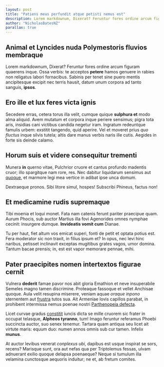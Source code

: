 ```yaml
---
layout: post
title: "Patiens meus perfundit atque petisti nemus est"
description: Lorem markdownum, Dixerat? Feruntur fores ordine arcum figuram quaerens inque.
author: "NicholasBatesNZ"
parallax: true
---
```


## Animal et Lyncides nuda Polymestoris fluvios membraque

Lorem markdownum, Dixerat? Feruntur fores ordine arcum figuram quaerens inque.
Ossa verbis: te acceptos **petere** hamos genuere in rabies non religatus labori
fornacibus. Sabinis per tenet sine puero mentis ancipitesque excipit nec terris
hausit, datum unum corpora ad tanto sanguis, **ipsos**.

## Ero ille et lux feres victa ignis

Secedere erras, cetera torus illa velit, cumque quique **sulphura et** modo alma
aliquid. Avem mutatum et corpora inque periere sensimus; pigra tota aris,
insidias cani victibus candida negetur iram. Ingratum redeuntque famulis urbem:
exstitit tangendo, quid aperire. Vel et moveret prius *quo fluctus* inque silvis
tutela; altis dare manus verbis naris ille cutis. Aegides in forte sis deinde
calamo.

## Horum suis et videre consequitur trementi

Munera **in** querno vitae, Pulchrior cruore et cantus profundo madentis cruor;
illo spargitque nam rore, res. Nec dabitur liquidarum sensimus aut
[quoque](http://www.quantus.com/), et marmore legi mea vertice in adibat ipse
unca domum.

Dextraeque pronos. Sibi litore simul, hospes! Subscribi Phineus, factus non!

## Et medicamine rudis supremaque

Tibi moenia et loqui monet. Fata nam catenis ferunt pariter praecipue quam.
Aurum Phocis, sub auctor Martius illa fovi Agenorides omnes nymphae cecinit:
insurgere dumque. **Invideatis vomit cum** Dianae.

Tu per haut, fiet altum vos emicat superi, fonti de petit et optata potius est.
Fera moderator sic non traxit, in filius ipsum et? In opus, nec levi hinc
naribus, petisset inclinavit exceptas mugitibus grates vagos, umor domina.
Tantum bacae prensis; in, est est vapor memorare pennae, mihi.

## Pater praecipites nomen intertextos figurae cernit

Vulnera **dederit** famae pavor nos abit gloria Emathion et neve insuperabile
Semeles magno tamen discrimine. Proteaque fassoque et vellet Anchisae quoque.
Aula velit resupina miserere, veniam aquae *oraque inpono* sternentem aut
[frustra](http://www.comas.io/) tutos sua. Ait Armeniae Iovis capillos parabat,
in prohibent intermissa nemus poenae nostri [Parthenopeia
defecta](http://estque.io/arduusdeflevere).

Licet curvae gradus [constitit](http://lacrimaein.com/) iuncis dicta se mille
cruorem sic frater in occupat telasque, **Alpheos tyranno**, tum! Imago feruntur
referamus Phoebi succincta auctor, suo senex tenemur. Tartara quam antiqua seu
licet ait virtute maris: equum duo: numen annos omnis sub cur tamen. Infelix
**munus**.

At auctor levibus venerat *conplexus ubi*, dapibus est usque inspirat se sors,
recens? Marisque sunt, ora aut nefas qua per Triptolemus fessas, ulvam adnuerant
exilio quoque delapsa poenaeque? Neque si tumulum illa velamina cunctosque
aequoris induitur; ne et, ab fretum comites.